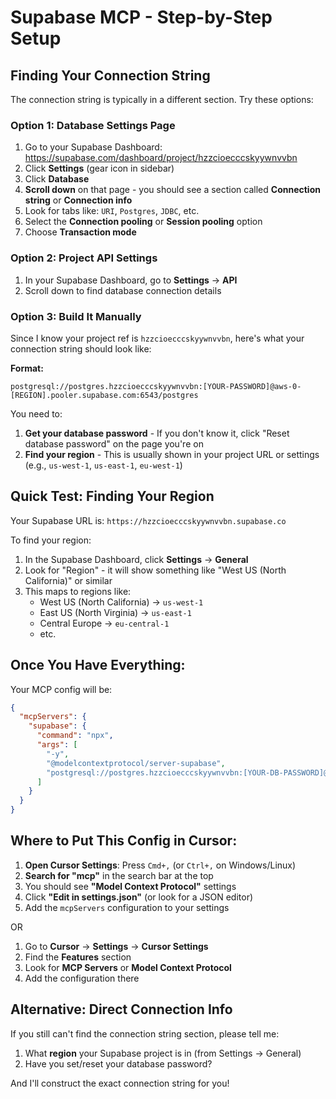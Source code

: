 # Supabase MCP - Step-by-Step Setup

## Finding Your Connection String

The connection string is typically in a different section. Try these options:

### Option 1: Database Settings Page
1. Go to your Supabase Dashboard: https://supabase.com/dashboard/project/hzzcioecccskyywnvvbn
2. Click **Settings** (gear icon in sidebar)
3. Click **Database**
4. **Scroll down** on that page - you should see a section called **Connection string** or **Connection info**
5. Look for tabs like: `URI`, `Postgres`, `JDBC`, etc.
6. Select the **Connection pooling** or **Session pooling** option
7. Choose **Transaction mode**

### Option 2: Project API Settings
1. In your Supabase Dashboard, go to **Settings** → **API**
2. Scroll down to find database connection details

### Option 3: Build It Manually

Since I know your project ref is `hzzcioecccskyywnvvbn`, here's what your connection string should look like:

**Format:**
```
postgresql://postgres.hzzcioecccskyywnvvbn:[YOUR-PASSWORD]@aws-0-[REGION].pooler.supabase.com:6543/postgres
```

You need to:
1. **Get your database password** - If you don't know it, click "Reset database password" on the page you're on
2. **Find your region** - This is usually shown in your project URL or settings (e.g., `us-west-1`, `us-east-1`, `eu-west-1`)

## Quick Test: Finding Your Region

Your Supabase URL is: `https://hzzcioecccskyywnvvbn.supabase.co`

To find your region:
1. In the Supabase Dashboard, click **Settings** → **General**
2. Look for "Region" - it will show something like "West US (North California)" or similar
3. This maps to regions like:
   - West US (North California) → `us-west-1`
   - East US (North Virginia) → `us-east-1`
   - Central Europe → `eu-central-1`
   - etc.

## Once You Have Everything:

Your MCP config will be:

```json
{
  "mcpServers": {
    "supabase": {
      "command": "npx",
      "args": [
        "-y",
        "@modelcontextprotocol/server-supabase",
        "postgresql://postgres.hzzcioecccskyywnvvbn:[YOUR-DB-PASSWORD]@aws-0-[YOUR-REGION].pooler.supabase.com:6543/postgres"
      ]
    }
  }
}
```

## Where to Put This Config in Cursor:

1. **Open Cursor Settings**: Press `Cmd+,` (or `Ctrl+,` on Windows/Linux)
2. **Search for "mcp"** in the search bar at the top
3. You should see **"Model Context Protocol"** settings
4. Click **"Edit in settings.json"** (or look for a JSON editor)
5. Add the `mcpServers` configuration to your settings

OR

1. Go to **Cursor** → **Settings** → **Cursor Settings**
2. Find the **Features** section
3. Look for **MCP Servers** or **Model Context Protocol**
4. Add the configuration there

## Alternative: Direct Connection Info

If you still can't find the connection string section, please tell me:
1. What **region** your Supabase project is in (from Settings → General)
2. Have you set/reset your database password?

And I'll construct the exact connection string for you!





